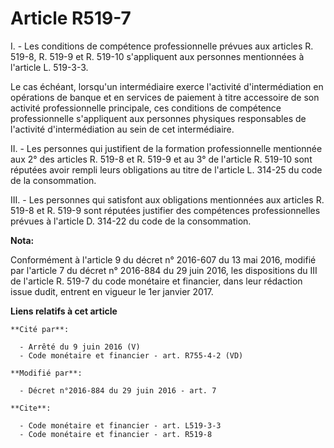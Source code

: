 # Article R519-7

I. - Les conditions de compétence professionnelle prévues aux articles R. 519-8, R. 519-9 et R. 519-10 s'appliquent aux
personnes mentionnées à l'article L. 519-3-3. 

Le cas échéant, lorsqu'un intermédiaire exerce l'activité d'intermédiation en opérations de banque et en services de paiement
à titre accessoire de son activité professionnelle principale, ces conditions de compétence professionnelle s'appliquent aux
personnes physiques responsables de l'activité d'intermédiation au sein de cet intermédiaire. 

II. - Les personnes qui justifient de la formation professionnelle mentionnée aux 2° des articles R. 519-8 et R. 519-9 et au
3° de l'article R. 519-10 sont réputées avoir rempli leurs obligations au titre de l'article L. 314-25 du code de la
consommation. 

III. - Les personnes qui satisfont aux obligations mentionnées aux articles R. 519-8 et R. 519-9 sont réputées justifier des
compétences professionnelles prévues à l'article D. 314-22 du code de la consommation.

**Nota:**

Conformément à l'article 9 du décret n° 2016-607 du 13 mai 2016, modifié par l'article 7 du décret n° 2016-884 du 29 juin
2016, les dispositions du III de l'article R. 519-7 du code monétaire et financier, dans leur rédaction issue dudit, entrent
en vigueur le 1er janvier 2017.

**Liens relatifs à cet article**

	**Cité par**:

	  - Arrêté du 9 juin 2016 (V)
	  - Code monétaire et financier - art. R755-4-2 (VD)

	**Modifié par**:

	  - Décret n°2016-884 du 29 juin 2016 - art. 7

	**Cite**:

	  - Code monétaire et financier - art. L519-3-3
	  - Code monétaire et financier - art. R519-8
